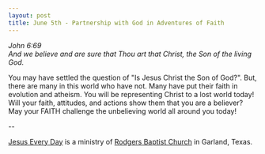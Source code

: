 ```yaml
---
layout: post
title: June 5th - Partnership with God in Adventures of Faith
---
```


_John 6:69  
And we believe and are sure that Thou art that Christ, the Son of
the living God._

You may have settled the question of "Is Jesus Christ the Son of
God?". But, there are many in this world who have not. Many have put
their faith in evolution and atheism. You will be representing Christ
to a lost world today! Will your faith, attitudes, and actions show
them that you are a believer? May your FAITH challenge the
unbelieving world all around you today!

 --

<a href=http://jesuseveryday.net>Jesus Every Day</a> is a ministry of <a href=http://rodgersbaptist.net>Rodgers Baptist Church</a> in Garland, Texas.
